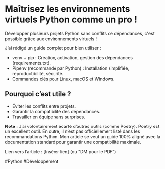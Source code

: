 # Maîtrisez les environnements virtuels Python comme un pro !

Développer plusieurs projets Python sans conflits de dépendances, c'est possible grâce aux environnements virtuels !

J’ai rédigé un guide complet pour bien utiliser :

- venv + pip : Création, activation, gestion des dépendances (requirements.txt).
- Pipenv (recommandé par Python) : Installation simplifiée, reproductibilité, sécurité.
- Commandes clés pour Linux, macOS et Windows.

## Pourquoi c’est utile ?
- Éviter les conflits entre projets.
- Garantir la compatibilité des dépendances.
- Travailler en équipe sans surprises.

**Note** : J’ai volontairement écarté d’autres outils (comme Poetry). Poetry est un excellent outil. En outre, il n’est pas officiellement listé dans les recommandations Python. Mon article se veut un guide 100% aligné avec la documentation standard pour garantir une compatibilité maximale.

Lien vers l’article : [Insérer lien] (ou "DM pour le PDF")


#Python #Développement
